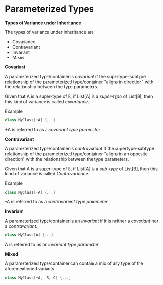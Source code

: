 # Parameterized Types

**Types of Variance under Inheritance**

The types of variance under inheritance are

* Covariance
* Contravariant
* Invariant
* Mixed

**Covariant**

A parameterized type/container is *covariant* if the supertype-subtype relationship of the parameterized type/container "aligns in direction" with the relationship between the type parameters.

Given that A is a super-type of B, if List[A] is a *super-type* of List[B], then this kind of variance is called *covariance*.

Example

```scala
class MyClass[+A] {...}
```

+A is referred to as a *covariant type parameter*

**Contravariant**

A parameterized type/container is *contravariant* if the supertype-subtype relationship of the parameterized type/container "aligns in an opposite direction" with the relationship between the type parameters.

Given that A is a super-type of B, if List[A] is a *sub-type* of List[B], then this kind of variance is called *Contravarience*.

Example

```scala
class MyClass[-A] {...}
```
-A is referred to as a *contravariant type parameter*

**Invariant**

A parameterized type/container is an *invariant* if it is neither a *covariant* nor a *contravariant*.

```scala
class MyClass[A] {...}
```

A is referred to as an *invariant type parameter*

**Mixed**

A parameterized type/container can contain a mix of any type of the aforementioned variants

```scala
class MyClass[+A, -B, C] {...}
```






